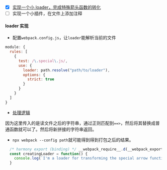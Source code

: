 - [x] [实现一个小 loader，完成特殊箭头函数的转化](./api/special-arrow-function-loader.js)
- [ ] 实现一个小插件，在文件上添加注释

#### loader 实现

- 配置`webpack.config.js`，让`loader`能解析当前的文件

```javascript
module: {
  rules: [
    {
      test: /\.special\.js/,
      use: {
        loader: path.resolve("path/to/loader"),
        options: {
          strict: true
        }
      }
    }
  ]
}
```

- [处理逻辑](./special-arrow-function-loader.js)

因为这里传入的是读文件之后的字符串，通过正则匹配到`==>`，然后将其替换成普通函数就可以了。然后将新拼接的字符串返回。

- `npx webpack --config path`就可能得到得到打包之后的结果。

```main.js
  /* harmony export (binding) */ __webpack_require__.d(__webpack_exports__, "creatingLoader", function() { return creatingLoader; });
  const creatingLoader = function() {
    console.log(`I'm a loader for transforming the special arrow function`)
  }
```
